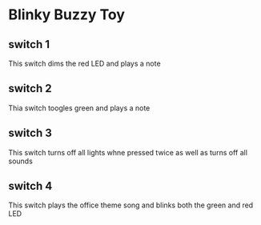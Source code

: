 # Blinky Buzzy Toy

## switch 1

   This switch dims the red LED and plays a note

## switch 2

   Thia switch toogles green and plays a note

## switch 3

   This switch turns off all lights whne pressed twice as well as turns off
   all sounds

## switch 4

   This switch plays the office theme song and blinks both the green and red LED
